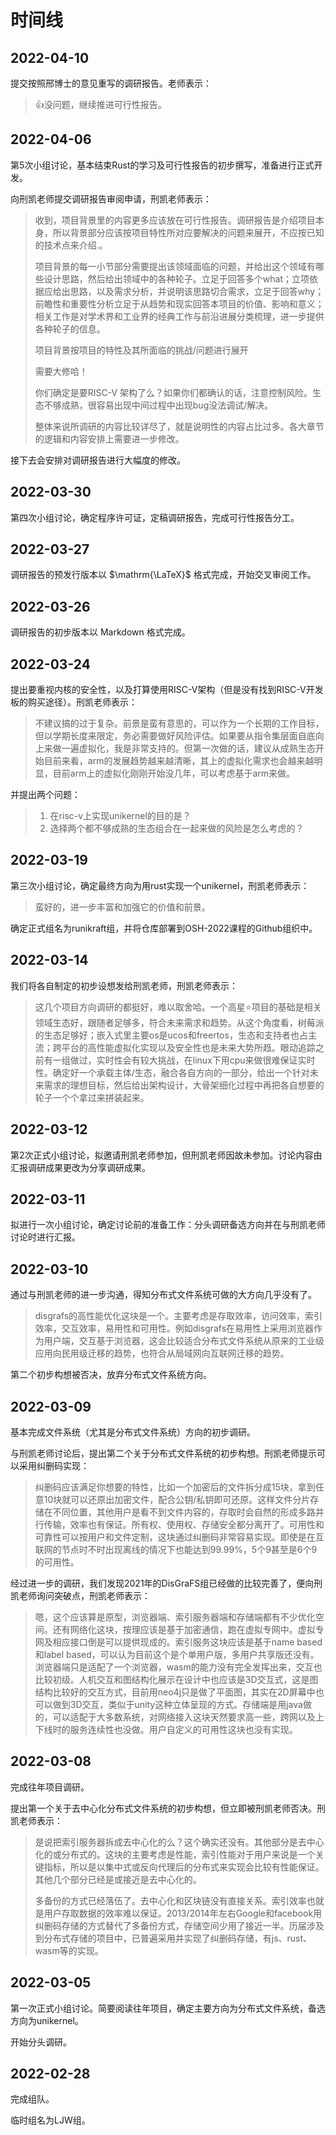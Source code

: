 # 时间线

## 2022-04-10

提交按照邢博士的意见重写的调研报告。老师表示：

> 👍没问题，继续推进可行性报告。

## 2022-04-06

第5次小组讨论，基本结束Rust的学习及可行性报告的初步撰写，准备进行正式开发。

向刑凯老师提交调研报告审阅申请，刑凯老师表示：

>收到，项目背景里的内容更多应该放在可行性报告。调研报告是介绍项目本身，所以背景部分应该按项目特性所对应要解决的问题来展开，不应按已知的技术点来介绍.。
>
>项目背景的每一小节部分需要提出该领域面临的问题，并给出这个领域有哪些设计思路，然后给出领域中的各种轮子。立足于回答多个what；立项依据应给出思路，以及需求分析，并说明该思路切合需求，立足于回答why；前瞻性和重要性分析立足于从趋势和现实回答本项目的价值、影响和意义；相关工作是对学术界和工业界的经典工作与前沿进展分类梳理，进一步提供各种轮子的信息。
>
>项目背景按项目的特性及其所面临的挑战/问题进行展开
>
>需要大修哈！
>
>你们确定是要RISC-V 架构了么？如果你们都确认的话，注意控制风险。生态不够成熟，很容易出现中间过程中出现bug没法调试/解决。
>
>整体来说所调研的内容比较详尽了，就是说明性的内容占比过多。各大章节的逻辑和内容安排上需要进一步修改。

接下去会安排对调研报告进行大幅度的修改。

## 2022-03-30

第四次小组讨论，确定程序许可证，定稿调研报告，完成可行性报告分工。

## 2022-03-27

调研报告的预发行版本以 $\mathrm{\LaTeX}$ 格式完成，开始交叉审阅工作。

## 2022-03-26

调研报告的初步版本以 Markdown 格式完成。

## 2022-03-24

提出要重视内核的安全性，以及打算使用RISC-V架构（但是没有找到RISC-V开发板的购买途径）。刑凯老师表示：

>不建议搞的过于复杂。前景是蛮有意思的，可以作为一个长期的工作目标，但以学期长度来限定，务必需要做好风险评估。如果要从指令集层面自底向上来做一遍虚拟化，我是非常支持的。但第一次做的话，建议从成熟生态开始目前来看，arm的发展趋势越来越清晰，其上的虚拟化需求也会越来越明显，目前arm上的虚拟化刚刚开始没几年，可以考虑基于arm来做。

并提出两个问题：

>1. 在risc-v上实现unikernel的目的是？
>2. 选择两个都不够成熟的生态组合在一起来做的风险是怎么考虑的？

## 2022-03-19

第三次小组讨论，确定最终方向为用rust实现一个unikernel，刑凯老师表示：

> 蛮好的，进一步丰富和加强它的价值和前景。

确定正式组名为runikraft组，并将仓库部署到OSH-2022课程的Github组织中。

## 2022-03-14

我们将各自制定的初步设想发给刑凯老师，刑凯老师表示：

> 这几个项目方向调研的都挺好，难以取舍哈。一个高星⭐项目的基础是相关领域生态好，跟随者足够多，符合未来需求和趋势。从这个角度看，树莓派的生态足够好；嵌入式里主要os是ucos和freertos，生态和支持者也占主流；跨平台的高性能虚拟化实现以及安全性也是未来大势所趋。眼动追踪之前有一组做过，实时性会有较大挑战，在linux下用cpu来做很难保证实时性。确定好一个承载主体/生态，融合各自方向的一部分，给出一个针对未来需求的理想目标，然后给出架构设计，大骨架细化过程中再把各自想要的轮子一个个拿过来拼装起来。

## 2022-03-12

第2次正式小组讨论，拟邀请刑凯老师参加，但刑凯老师因故未参加。讨论内容由汇报调研成果更改为分享调研成果。

## 2022-03-11

拟进行一次小组讨论，确定讨论前的准备工作：分头调研备选方向并在与刑凯老师讨论时进行汇报。

## 2022-03-10

通过与刑凯老师的进一步沟通，得知分布式文件系统可做的大方向几乎没有了。

>
>
>disgrafs的高性能优化这块是一个。主要考虑是存取效率，访问效率，索引效率，交互效率，易用性和可用性。例如disgrafs在易用性上采用浏览器作为用户端，交互基于浏览器，这会比较适合分布式文件系统从原来的工业级应用向民用级迁移的趋势，也符合从局域网向互联网迁移的趋势。

第二个初步构想被否决，放弃分布式文件系统方向。

## 2022-03-09

基本完成文件系统（尤其是分布式文件系统）方向的初步调研。

与刑凯老师讨论后，提出第二个关于分布式文件系统的初步构想。刑凯老师提示可以采用纠删码实现：

>纠删码应该满足你想要的特性，比如一个加密后的文件拆分成15块，拿到任意10块就可以还原出加密文件，配合公钥/私钥即可还原。这样文件分片存储在不同位置，其他用户是看不到文件内容的，存取时会自然的形成多路并行传输，效率也有保证。所有权、使用权、存储安全都分离开了。可用性和可靠性可以按用户和文件定制，这块通过纠删码非常容易实现。即使是在互联网的节点时不时出现离线的情况下也能达到99.99%，5个9甚至是6个9的可用性。

经过进一步的调研，我们发现2021年的DisGraFS组已经做的比较完善了，便向刑凯老师询问突破点，刑凯老师表示：

>嗯，这个应该算是原型，浏览器端、索引服务器端和存储端都有不少优化空间。还有网络化这块，按理应该是基于加密通信，跑在虚拟专网中。虚拟专网及相应接口倒是可以提供现成的。索引服务这块应该是基于name based和label based，可以认为目前这个是个单用户版，多用户共享版还没有。浏览器端只是适配了一个浏览器，wasm的能力没有完全发挥出来，交互也比较初级。人机交互和图结构化展示在设计中也应该是3D交互式，这是图结构比较好的交互方式，目前用neo4j只是做了平面图，其实在2D屏幕中也可以做到3D交互，类似于unity这种立体呈现的方式。存储端是用java做的，可以适配于大多数系统，对网络接入这块天然要求高一些，跨网以及上下线时的服务连续性也没做。用户自定义的可用性这块也没有实现。

## 2022-03-08

完成往年项目调研。

提出第一个关于去中心化分布式文件系统的初步构想，但立即被刑凯老师否决。刑凯老师表示：

>是说把索引服务器拆成去中心化的么？这个确实还没有。其他部分是去中心化的或分布式的。这块的主要考虑是性能，索引性能对于用户来说是一个关键指标，所以是以集中式或反向代理后的分布式来实现会比较有性能保证。其他几个部分已经是或接近是去中心化的。
>
>多备份的方式已经落伍了。去中心化和区块链没有直接关系。索引效率也就是用户存取数据的效率难以保证。2013/2014年左右Google和facebook用纠删码存储的方式替代了多备份方式，存储空间少用了接近一半。历届涉及到分布式存储的项目中，已普遍采用并实现了纠删码存储，有js、rust、wasm等的实现。

## 2022-03-05

第一次正式小组讨论。简要阅读往年项目，确定主要方向为分布式文件系统，备选方向为unikernel。

开始分头调研。

## 2022-02-28

完成组队。

临时组名为LJW组。

